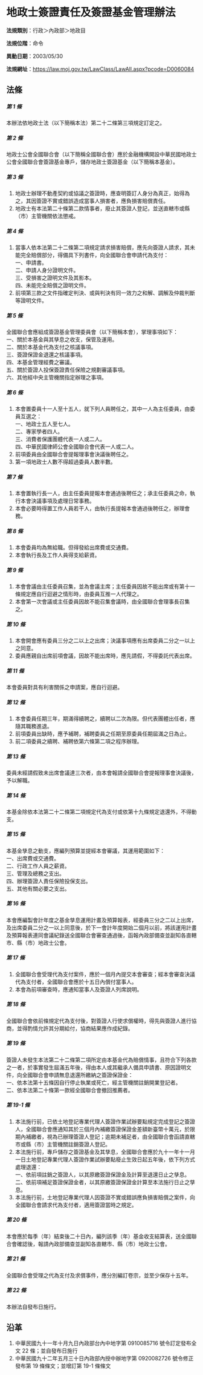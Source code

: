 # 地政士簽證責任及簽證基金管理辦法




**法規類別**：行政＞內政部＞地政目

**法規位階**：命令

**異動日期**：2003/05/30  

**法規網址**：https://law.moj.gov.tw/LawClass/LawAll.aspx?pcode=D0060084



## 法條
##### 第 1 條
本辦法依地政士法（以下簡稱本法）第二十二條第三項規定訂定之。

##### 第 2 條
地政士公會全國聯合會（以下簡稱全國聯合會）應於金融機構開設中華民國地政士公會全國聯合會簽證基金專戶，儲存地政士簽證基金（以下簡稱本基金）。

##### 第 3 條
1. 地政士辦理不動產契約或協議之簽證時，應查明簽訂人身分為真正，始得為之，其因簽證不實或錯誤造成當事人損害者，應負損害賠償責任。
1. 地政士有本法第二十條第二款情事者，廢止其簽證人登記，並送直轄市或縣（市）主管機關依法懲戒。

##### 第 4 條
1. 當事人依本法第二十二條第二項規定請求損害賠償，應先向簽證人請求，其未能完全賠償部分，得備具下列書件，向全國聯合會申請代為支付：  
一、申請書。  
二、申請人身分證明文件。  
三、受損害之證明文件及其影本。  
四、未能完全賠償之證明文件。
1. 前項第三款之文件指確定判決、或與判決有同一效力之和解、調解及仲裁判斷等證明文件。

##### 第 5 條
全國聯合會應組成簽證基金管理委員會（以下簡稱本會），掌理事項如下：  
一、關於本基金與其孳息之收支，保管及運用。  
二、關於本基金代為支付之核議事項。  
三、簽證保證金退還之核議事項。  
四、本基金管理經費之審議。  
五、關於簽證人投保簽證責任保險之規劃審議事項。  
六、其他經中央主管機關指定辦理之事項。

##### 第 6 條
1. 本會置委員十一人至十五人，就下列人員聘任之，其中一人為主任委員，由委員互選之：  
一、地政士五人至七人。  
二、專家學者四人。  
三、消費者保護團體代表一人或二人。  
四、中華民國律師公會全國聯合會代表一人或二人。
1. 前項委員由全國聯合會提報理事會決議後聘任之。
1. 第一項地政士人數不得超過委員人數半數。

##### 第 7 條
1. 本會置執行長一人，由主任委員提報本會通過後聘任之；承主任委員之命，執行本會決議事項及處理日常事務。
1. 本會必要時得置工作人員若干人，由執行長提報本會通過後聘任之，辦理會務。

##### 第 8 條
1. 本會委員均為無給職。但得發給出席費或交通費。
1. 本會執行長及工作人員得支給薪資。

##### 第 9 條
1. 本會會議由主任委員召集，並為會議主席；主任委員因故不能出席或有第十一條規定應自行迴避之情形時，由委員互推一人代理之。
1. 本會第一次會議或主任委員因故不能召集會議時，由全國聯合會理事長召集之。

##### 第 10 條
1. 本會開會應有委員三分之二以上之出席；決議事項應有出席委員二分之一以上之同意。
1. 委員應親自出席前項會議，因故不能出席時，應先請假，不得委託代表出席。

##### 第 11 條
本會委員對具有利害關係之申請案，應自行迴避。

##### 第 12 條
1. 本會委員任期三年，期滿得續聘之，續聘以二次為限。但代表團體出任者，應隨其職務進退。
1. 前項委員出缺時，應予補聘，補聘委員之任期至原委員任期屆滿之日為止。
1. 前二項委員之續聘、補聘依第六條第二項之程序辦理。

##### 第 13 條
委員未經請假致未出席會議達三次者，由本會報請全國聯合會提報理事會決議後，予以解職。

##### 第 14 條
本基金除依本法第二十二條第二項規定代為支付或依第十九條規定退還外，不得動支。

##### 第 15 條
本基金孳息之動支，應編列預算並提經本會審議，其運用範圍如下：  
一、出席費或交通費。  
二、行政工作人員之薪資。  
三、管理及總務之支出。  
四、辦理簽證人責任保險投保支出。  
五、其他有關必要之支出。

##### 第 16 條
本會應編製會計年度之基金孳息運用計畫及預算報表，經委員三分之二以上出席，及出席委員二分之一以上同意後，於下一會計年度開始二個月以前，將該運用計畫及預算報表連同會議紀錄送全國聯合會審查通過後，函報內政部備查並副知各直轄市、縣（市）地政士公會。

##### 第 17 條
1. 全國聯合會受理代為支付案件，應於一個月內提交本會審查；經本會審查決議代為支付者，全國聯合會應於十五日內償付當事人。
1. 本會為前項審查時，應通知當事人及簽證人列席說明。

##### 第 18 條
全國聯合會依前條規定代為支付後，對簽證人行使求償權時，得先與簽證人進行協商，並得酌情允許其分期給付，協商結果應作成紀錄。

##### 第 19 條
簽證人未發生本法第二十二條第二項所定由本基金代為賠償情事，且符合下列各款之一者，於事實發生屆滿五年後，得由本人或其繼承人備具申請書、原因證明文件，向全國聯合會申請無息退還所繳納之簽證保證金：    
一、依本法第十五條因自行停止執業或死亡，經主管機關註銷開業登記者。                                                            
二、依本法第二十條第一款經全國聯合會撤回推薦者。

##### 第 19-1 條
1. 本法施行前，已依土地登記專業代理人簽證作業試辦要點規定完成登記之簽證人，全國聯合會應通知其於三個月內補繳簽證保證金差額新臺幣十萬元，於限期內補繳者，視為已辦理簽證人登記；逾期未補足者，由全國聯合會函請直轄市或縣（市）主管機關註銷簽證人登記。
1. 本法施行前，專戶儲存之簽證基金及其孳息，全國聯合會應於九十一年十一月一日土地登記專業代理人簽證作業試辦要點廢止生效日起五年後，依下列方式處理退還：                                                                
一、依前項註銷之簽證人，以其原繳簽證保證金及計算至退還日止之孳息。                                                            
二、依前項補足簽證保證金者，以其原繳簽證保證金計算至本法施行日止之孳息。                                                    
1. 本法施行前，土地登記專業代理人因簽證不實或錯誤應負損害賠償之案件，向全國聯合會請求代為支付者，適用簽證當時之規定。

##### 第 20 條
本會應於每季（年）結束後二十日內，編列該季（年）基金收支結算表，送全國聯合會確認後，報請內政部備查並副知各直轄市、縣（市）地政士公會。

##### 第 21 條
全國聯合會受理之代為支付及求償事件，應分別編訂卷宗，並至少保存十五年。

##### 第 22 條
本辦法自發布日施行。

## 沿革
1. 中華民國九十一年十月九日內政部台內中地字第 0910085716 號令訂定發布全文 22 條；並自發布日施行
1. 中華民國九十二年五月三十日內政部內授中辦地字第 0920082726 號令修正發布第 19 條條文；並增訂第 19-1 條條文
